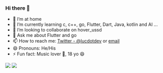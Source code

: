 ### Hi there 👋

- 🔭 I’m at home
- 🌱 I’m currently learning c, c++, go, Flutter, Dart, Java, kotlin and AI ... 
- 👯 I’m looking to collaborate on hover_ussd
- 💬 Ask me about Flutter and go
- 📫 How to reach me:  [Twitter - @lucdotdev](https://twitter.com/lucdotdev) or [email](lucdotdev@gmail.com)
- 😄 Pronouns: He/His
- ⚡ Fun fact: Music lover 🎸, 18 yo 😄

<img src="https://github-readme-stats.vercel.app/api?username=lucdotdev&&layout=compact&theme=cobalt"/>

<img src="https://github-readme-stats.vercel.app/api/top-langs/?username=lucdotdev&layout=compact&theme=cobalt"/>
